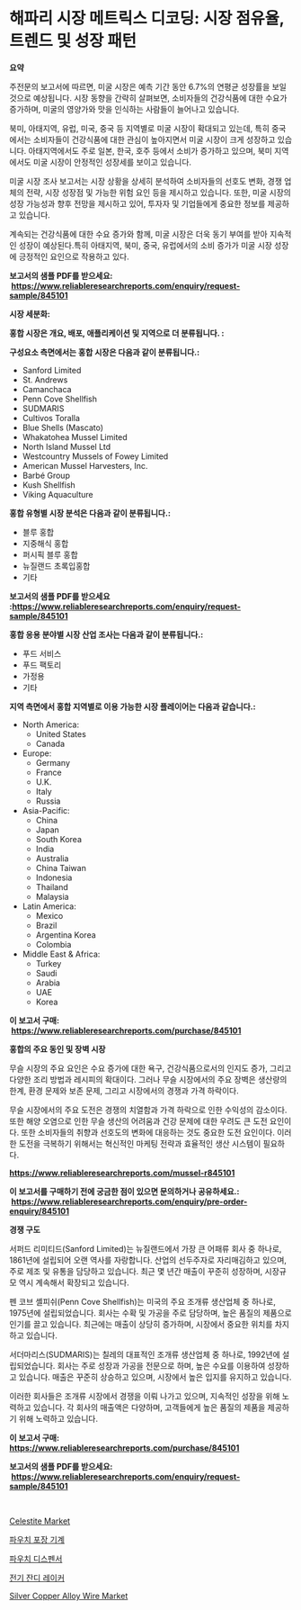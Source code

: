 <p><h1>해파리 시장 메트릭스 디코딩: 시장 점유율, 트렌드 및 성장 패턴</h1></p><p><strong>요약</strong></p>
<p><p>주전문의 보고서에 따르면, 미굴 시장은 예측 기간 동안 6.7%의 연평균 성장률을 보일 것으로 예상됩니다. 시장 동향을 간략히 살펴보면, 소비자들의 건강식품에 대한 수요가 증가하며, 미굴의 영양가와 맛을 인식하는 사람들이 늘어나고 있습니다.</p><p>북미, 아태지역, 유럽, 미국, 중국 등 지역별로 미굴 시장이 확대되고 있는데, 특히 중국에서는 소비자들이 건강식품에 대한 관심이 높아지면서 미굴 시장이 크게 성장하고 있습니다. 아태지역에서도 주로 일본, 한국, 호주 등에서 소비가 증가하고 있으며, 북미 지역에서도 미굴 시장이 안정적인 성장세를 보이고 있습니다.</p><p>미굴 시장 조사 보고서는 시장 상황을 상세히 분석하여 소비자들의 선호도 변화, 경쟁 업체의 전략, 시장 성장점 및 가능한 위험 요인 등을 제시하고 있습니다. 또한, 미굴 시장의 성장 가능성과 향후 전망을 제시하고 있어, 투자자 및 기업들에게 중요한 정보를 제공하고 있습니다.</p><p>계속되는 건강식품에 대한 수요 증가와 함께, 미굴 시장은 더욱 동기 부여를 받아 지속적인 성장이 예상된다.특히 아태지역, 북미, 중국, 유럽에서의 소비 증가가 미굴 시장 성장에 긍정적인 요인으로 작용하고 있다.</p></p>
<p><strong>보고서의 샘플 PDF를 받으세요: &nbsp;<a href="https://www.reliableresearchreports.com/enquiry/request-sample/845101">https://www.reliableresearchreports.com/enquiry/request-sample/845101</a></strong></p>
<p><strong>시장 세분화:</strong></p>
<p><strong> 홍합 시장은 개요, 배포, 애플리케이션 및 지역으로 더 분류됩니다. :</strong></p>
<p><strong>구성요소 측면에서는 홍합 시장은 다음과 같이 분류됩니다.:</strong></p>
<p><ul><li>Sanford Limited</li><li>St. Andrews</li><li>Camanchaca</li><li>Penn Cove Shellfish</li><li>SUDMARIS</li><li>Cultivos Toralla</li><li>Blue Shells (Mascato)</li><li>Whakatohea Mussel Limited</li><li>North Island Mussel Ltd</li><li>Westcountry Mussels of Fowey Limited</li><li>American Mussel Harvesters, Inc.</li><li>Barbé Group</li><li>Kush Shellfish</li><li>Viking Aquaculture</li></ul></p>
<p><strong> 홍합 유형별 시장 분석은 다음과 같이 분류됩니다.:</strong></p>
<p><ul><li>블루 홍합</li><li>지중해식 홍합</li><li>퍼시픽 블루 홍합</li><li>뉴질랜드 초록입홍합</li><li>기타</li></ul></p>
<p><strong>보고서의 샘플 PDF를 받으세요 :<a href="https://www.reliableresearchreports.com/enquiry/request-sample/845101">https://www.reliableresearchreports.com/enquiry/request-sample/845101</a></strong></p>
<p><strong> 홍합 응용 분야별 시장 산업 조사는 다음과 같이 분류됩니다.:</strong></p>
<p><ul><li>푸드 서비스</li><li>푸드 팩토리</li><li>가정용</li><li>기타</li></ul></p>
<p><strong>지역 측면에서 홍합 지역별로 이용 가능한 시장 플레이어는 다음과 같습니다.:</strong></p>
<p><ul>
    <li>
        North America:
        <ul>
            <li>United States</li>
            <li>Canada</li>
        </ul>
    </li>
    <li>
        Europe:
        <ul>
            <li>Germany</li>
            <li>France</li>
            <li>U.K.</li>
            <li>Italy</li>
            <li>Russia</li>
        </ul>
    </li>
    <li>
        Asia-Pacific:
        <ul>
            <li>China</li>
            <li>Japan</li>
            <li>South Korea</li>
            <li>India</li>
            <li>Australia</li>
            <li>China Taiwan</li>
            <li>Indonesia</li>
            <li>Thailand</li>
            <li>Malaysia</li>
        </ul>
    </li>
    <li>
        Latin America:
        <ul>
            <li>Mexico</li>
            <li>Brazil</li>
            <li>Argentina Korea</li>
            <li>Colombia</li>
        </ul>
    </li>
    <li>
        Middle East & Africa:
        <ul>
            <li>Turkey</li>
            <li>Saudi</li>
            <li>Arabia</li>
            <li>UAE</li>
            <li>Korea</li>
        </ul>
    </li>
    </ul></p>
<p><strong>이 보고서 구매: &nbsp;<a href="https://www.reliableresearchreports.com/purchase/845101">https://www.reliableresearchreports.com/purchase/845101</a></strong></p>
<p><strong>홍합의 주요 동인 및 장벽 시장</strong></p>
<p><p>무슬 시장의 주요 요인은 수요 증가에 대한 욕구, 건강식품으로서의 인지도 증가, 그리고 다양한 조리 방법과 레시피의 확대이다. 그러나 무슬 시장에서의 주요 장벽은 생산량의 한계, 환경 문제와 보존 문제, 그리고 시장에서의 경쟁과 가격 하락이다.</p><p>무슬 시장에서의 주요 도전은 경쟁의 치열함과 가격 하락으로 인한 수익성의 감소이다. 또한 해양 오염으로 인한 무슬 생산의 어려움과 건강 문제에 대한 우려도 큰 도전 요인이다. 또한 소비자들의 취향과 선호도의 변화에 대응하는 것도 중요한 도전 요인이다. 이러한 도전을 극복하기 위해서는 혁신적인 마케팅 전략과 효율적인 생산 시스템이 필요하다.</p></p>
<p><strong><a href="https://www.reliableresearchreports.com/mussel-r845101">https://www.reliableresearchreports.com/mussel-r845101</a></strong></p>
<p><strong>이 보고서를 구매하기 전에 궁금한 점이 있으면 문의하거나 공유하세요.: &nbsp;<a href="https://www.reliableresearchreports.com/enquiry/pre-order-enquiry/845101">https://www.reliableresearchreports.com/enquiry/pre-order-enquiry/845101</a></strong></p>
<p><strong>경쟁 구도</strong></p>
<p><p>서퍼드 리미티드(Sanford Limited)는 뉴질랜드에서 가장 큰 어패류 회사 중 하나로, 1861년에 설립되어 오랜 역사를 자랑합니다. 산업의 선두주자로 자리매김하고 있으며, 주로 제조 및 유통을 담당하고 있습니다. 최근 몇 년간 매출이 꾸준히 성장하며, 시장규모 역시 계속해서 확장되고 있습니다.</p><p>펜 코브 셸피쉬(Penn Cove Shellfish)는 미국의 주요 조개류 생산업체 중 하나로, 1975년에 설립되었습니다. 회사는 수확 및 가공을 주로 담당하며, 높은 품질의 제품으로 인기를 끌고 있습니다. 최근에는 매출이 상당히 증가하며, 시장에서 중요한 위치를 차지하고 있습니다.</p><p>서더마리스(SUDMARIS)는 칠레의 대표적인 조개류 생산업체 중 하나로, 1992년에 설립되었습니다. 회사는 주로 성장과 가공을 전문으로 하며, 높은 수요를 이용하여 성장하고 있습니다. 매출은 꾸준히 상승하고 있으며, 시장에서 높은 입지를 유지하고 있습니다.</p><p>이러한 회사들은 조개류 시장에서 경쟁을 이뤄 나가고 있으며, 지속적인 성장을 위해 노력하고 있습니다. 각 회사의 매출액은 다양하며, 고객들에게 높은 품질의 제품을 제공하기 위해 노력하고 있습니다.</p></p>
<p><strong>이 보고서 구매: &nbsp; <a href="https://www.reliableresearchreports.com/purchase/845101">https://www.reliableresearchreports.com/purchase/845101</a></strong></p>
<p><strong>보고서의 샘플 PDF를 받으세요: &nbsp;<a href="https://www.reliableresearchreports.com/enquiry/request-sample/845101">https://www.reliableresearchreports.com/enquiry/request-sample/845101</a></strong><strong></strong></p>
<p>&nbsp;</p>
<p><p><a href="https://issuu.com/reportprime-2/docs/celestite-market-size-2030.pptx">Celestite Market</a></p><p><a href="https://github.com/lzrvbyqzftro57/Market-Research-Report-List-1/blob/main/668716729807.md">파우치 포장 기계</a></p><p><a href="https://medium.com/@rowedrowe/%ED%8C%8C%EC%9A%B0%EC%B9%98-%EB%94%94%EC%8A%A4%ED%8E%9C%EC%84%9C-%EC%8B%9C%EC%9E%A5-%EC%A1%B0%EC%82%AC-%EB%B3%B4%EA%B3%A0%EC%84%9C-%EA%B7%B8-%EC%97%AD%EC%82%AC-%EB%B0%8F-2024%EB%85%84%EB%B6%80%ED%84%B0-2031%EB%85%84%EA%B9%8C%EC%A7%80%EC%9D%98-%EC%98%88%EC%B8%A1-6e774e7182e1">파우치 디스펜서</a></p><p><a href="https://medium.com/@frankfurter67567/%EC%A0%84%EA%B8%B0-%EC%9E%94%EB%94%94-%EC%A0%95%EB%A6%AC%EA%B8%B0-%EC%8B%9C%EC%9E%A5-%EC%A0%90%EC%9C%A0%EC%9C%A8-%EB%B3%80%ED%99%94%EC%99%80-%EC%8B%9C%EC%9E%A5-%EC%84%B1%EC%9E%A5-%ED%8A%B8%EB%A0%8C%EB%93%9C-2024-2031-86ce648495ad">전기 잔디 레이커</a></p><p><a href="https://issuu.com/reportprime-2/docs/silver-copper-alloy-wire-market-size-2030.pptx">Silver Copper Alloy Wire Market</a></p></p>